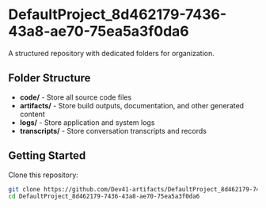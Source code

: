 # DefaultProject_8d462179-7436-43a8-ae70-75ea5a3f0da6
A structured repository with dedicated folders for organization.

## Folder Structure

- **code/** - Store all source code files
- **artifacts/** - Store build outputs, documentation, and other generated content
- **logs/** - Store application and system logs
- **transcripts/** - Store conversation transcripts and records

## Getting Started

Clone this repository:
```bash
git clone https://github.com/Dev41-artifacts/DefaultProject_8d462179-7436-43a8-ae70-75ea5a3f0da6
cd DefaultProject_8d462179-7436-43a8-ae70-75ea5a3f0da6
```
